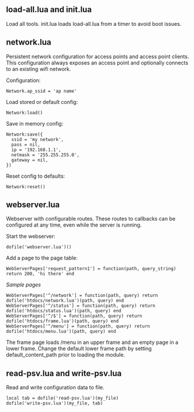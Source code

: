 load-all.lua and init.lua
-------------------------
Load all tools.  init.lua loads load-all.lua from a timer to avoid boot issues.


network.lua
-----------
Persistent network configuration for access points and access point clients.  This configuration always exposes an access point and optionally connects to an existing wifi network.

Configuration:

    Network.ap_ssid = 'ap name'

Load stored or default config:

    Network:load()

Save in memory config:

    Network:save({
      ssid = 'my network',
      pass = nil,
      ip = '192.168.1.1',
      netmask = '255.255.255.0',
      gateway = nil,
    })

Reset config to defaults:

    Network:reset()


webserver.lua
-------------
Webserver with configurable routes.  These routes to callbacks can be configured at any time, even while the server is running.

Start the webserver:

    dofile('webserver.lua')()

Add a page to the page table:

    WebServerPages['request_pattern1'] = function(path, query_string) return 200, 'hi there' end

*Sample pages*

    WebServerPages['^/network'] = function(path, query) return dofile('htdocs/network.lua')(path, query) end
    WebServerPages['^/status'] = function(path, query) return dofile('htdocs/status.lua')(path, query) end
    WebServerPages['^/$'] = function(path, query) return dofile('htdocs/frame.lua')(path, query) end
    WebServerPages['^/menu'] = function(path, query) return dofile('htdocs/menu.lua')(path, query) end
		
The frame page loads /menu in an upper frame and an empty page in a lower frame.  Change the default lower frame path by setting default_content_path prior to loading the module.

		
read-psv.lua and write-psv.lua
------------------------------
Read and write configuration data to file.

    local tab = dofile('read-psv.lua')(my_file)
    dofile('write-psv.lua')(my_file, tab)
